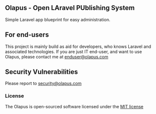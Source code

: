 ## Olapus - Open LAravel PUblishing System

Simple Laravel app blueprint for easy administration. 

## For end-users
This project is mainly build as aid for developers, who knows Laravel and associated technologies.
If you are just IT end-user, and want to use Olapus, please contact me at enduser@olapus.com

## Security Vulnerabilities

Please report to security@olapus.com

### License

The Olapus is open-sourced software licensed under the [MIT license](http://opensource.org/licenses/MIT)
